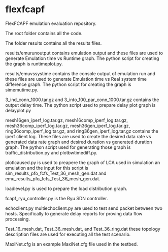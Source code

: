# flexfcapf
FlexFCAPF emulation evaluation repository.

The root folder contains all the code.

The folder results contains all the results files.

results/emurunoutput contains emulation output and these files are used to generate Emulation time vs Runtime graph. The python script for creating the graph is runtimeplot.py.

results/emuvssystime contains the console output of emulation run and these files are used to generate Emulation time vs Real system time difference graph. The python script for creating the graph is simemutime.py.

3_ind_conn_1000.tar.gz and 3_into_100_par_conn_1000.tar.gz contains the output delay time. The python script used to prepare delay plot graph is delayplot.py

mesh16gen_iperf_log.tar.gz, mesh16comp_iperf_log.tar.gz, mesh36comp_iperf_log.tar.gz, mesh36gen_iperf_log.tar.gz, ring36comp_iperf_log.tar.gz, and ring36gen_iperf_log.tar.gz contains the iperf client log. These files are used to create the desired data rate vs generated data rate graph and desired duration vs generated duration graph. The python script used for generating those graph is traffic_distribution.py and plotbwtimediff.py.

plotlcaused.py is used to preapere the graph of LCA used in simulation an emulation and the input for this script is sim_results_pfo_fcfs_Test_36_mesh_gen.dat and emu_results_pfo_fcfs_Test_36_mesh_gen.dat.

loadlevel.py is used to prepare the load distribution graph.

fcapf_ryu_controller.py is the Ryu SDN controller.

echoclient.py multiechoclient.py are used to test send packet between two hosts. Specifically to generate delay reports for proving data flow processing.

Test_16_mesh.dat, Test_36_mesh.dat, and Test_36_ring.dat these topology description files are used for executing all the test scenario. 

MaxiNet.cfg is an example MaxiNet.cfg file used in the testbed.
